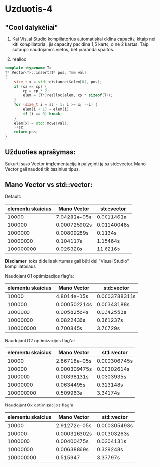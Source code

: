 # Uzduotis-4

## "Cool dalykėliai"

1. Kai Visual Studio kompiliatorius automatiskai didina capacity, kitaip nei kiti kompiliatoriai, jis capacity padidina 1,5 karto, o ne 2 kartus. Taip sutaupo naudojamos vietos, bet praranda spartos.

2. realloc

```c++
template <typename T>
T* Vector<T>::insert(T* pos, T&& val)
{
	size_t x = std::distance(&elem[0], pos);
	if (sz == cp) {
		cp = cp * 2;
		elem = (T*)realloc(elem, cp * sizeof(T));
	}
	for (size_t i = sz - 1; i >= x; --i) {
		elem[i + 1] = elem[i];
		if (i == 0) break;
	}
	elem[x] = std::move(val);
	++sz;
	return pos;
}
```








## Užduoties aprašymas:

  Sukurti savo Vector implementaciją ir palyginti ją su std::vector. Mano Vector gali naudoti tik bazinius tipus.

## Mano Vector vs std::vector:

Default:

|elementu skaicius                |Mano Vector       |std::vector     |
|---------------------------------|------------------|----------------|
|10000|7.04282e-05s|0.0011462s|
|100000|0.000725902s|0.01140048s|
|1000000|0.00809289s|0.1134s|
|10000000|0.104117s|1.15464s|
|100000000|0.925328s|11.6216s|

**Disclamer:** toks didelis skirtumas gali būti dėl "Visual Studio" kompiliatoriaus

Naudojant O1 optimizacijos flag'a:

|elementu skaicius                |Mano Vector       |std::vector     |
|---------------------------------|------------------|----------------|
|10000|4.8014e-05s|0.0003788311s|
|100000|0.000502214s|0.00343188s|
|1000000|0.00582564s|0.0342553s|
|10000000|0.0822436s|0.361237s|
|100000000|0.700845s|3.70729s|

Naudojant O2 optimizacijos flag'a:

|elementu skaicius                |Mano Vector       |std::vector     |
|---------------------------------|------------------|----------------|
|10000|2.86718e-05s|0.000306745s|
|100000|0.000309475s|0.00302614s|
|1000000|0.00398131s|0.0303935s|
|10000000|0.0634495s|0.323148s|
|100000000|0.509963s|3.34174s|

Naudojant Ox optimizacijos flag'a:

|elementu skaicius                |Mano Vector       |std::vector     |
|---------------------------------|------------------|----------------|
|10000|2.91272e-05s|0.000305493s|
|100000|0.000316302s|0.00303263s|
|1000000|0.00400475s|0.0304131s|
|10000000|0.00638869s|0.329248s|
|100000000|0.515947|3.37797s|
